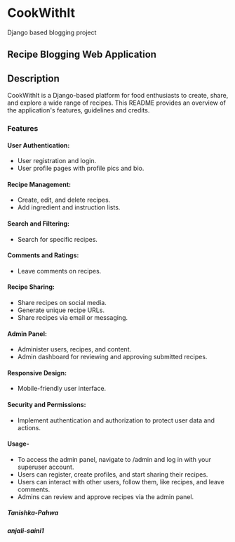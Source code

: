 # CookWithIt
Django based blogging project

## Recipe Blogging Web Application
## Description

CookWithIt is a Django-based platform for food enthusiasts to create, share, and explore a wide range of recipes. This README provides an overview of the application's features, guidelines and credits.

### Features

#### User Authentication:
* User registration and login.
* User profile pages with profile pics and bio.

#### Recipe Management:
* Create, edit, and delete recipes.
* Add ingredient and instruction lists.

#### Search and Filtering:
* Search for specific recipes.

#### Comments and Ratings:
* Leave comments on recipes.

#### Recipe Sharing:
* Share recipes on social media.
* Generate unique recipe URLs.
* Share recipes via email or messaging.

#### Admin Panel:
* Administer users, recipes, and content.
* Admin dashboard for reviewing and approving submitted recipes.

#### Responsive Design:
* Mobile-friendly user interface.

#### Security and Permissions:
* Implement authentication and authorization to protect user data and actions.

#### Usage-
+ To access the admin panel, navigate to /admin and log in with your superuser account.
+ Users can register, create profiles, and start sharing their recipes.
+ Users can interact with other users, follow them, like recipes, and leave comments.
+ Admins can review and approve recipes via the admin panel.

##### Tanishka-Pahwa
##### anjali-saini1
